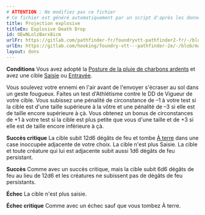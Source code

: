 ```yaml
---
# ATTENTION : Ne modifiez pas ce fichier
# Ce fichier est généré automatiquement par un script d'après les données du module Foundry VTT officiel et de sa traduction
title: Projection explosive
titleEn: Explosive Death Drop
id: OEwNLolzBarx8icm
urlFr: https://gitlab.com/pathfinder-fr/foundryvtt-pathfinder2-fr/-/blob/master/data/feats/OEwNLolzBarx8icm.htm
urlEn: https://gitlab.com/hooking/foundry-vtt---pathfinder-2e/-/blob/master/packs/data/feats.db/explosive-death-drop.json
layout: dons
---
```

**Conditions** Vous avez adopté la [Posture de la pluie de charbons ardents](posture-de-la-pluie-de-charbons-ardents.html) et avez une cible [Saisie](../conditions/agrippé-empoigné.html) ou [Entravée](../conditions/entravé.html).

Vous soulevez votre ennemi en l'air avant de l'envoyer s'écraser au sol dans un geste fougueux. Faites un test d'Athlétisme contre le DD de Vigueur de votre cible. Vous subissez une pénalité de circonstance de –1 à votre test si la cible est d'une taille supérieure à la vôtre et une pénalité de –3 si elle est de taille encore supérieure à çà. Vous obtenez un bonus de circonstances de +1 à votre test si la cible est plus petite que vous d'une taille et de +3 si elle est de taille encore inférieure à çà.

**Succès critique** La cible subit <a class="inline-roll roll" title="feu" data-mode="roll" data-flavor="feu" data-formula="12d6"><i class="fas fa-dice-d20"></i>12d6</a> dégâts de feu et tombe [À terre](../conditions/à-terre.html) dans une case inoccupée adjacente de votre choix. La cible n'est plus Saisie. La cible et toute créature qui lui est adjacente subit aussi <a class="inline-roll roll" title="persistent fire" data-mode="roll" data-flavor="feu persistant" data-formula="1d6"><i class="fas fa-dice-d20"></i>1d6</a> dégâts de feu persistant.

**Succès** Comme avec un succès critique, mais la cible subit <a class="inline-roll roll" title="feu" data-mode="roll" data-flavor="feu" data-formula="6d6"><i class="fas fa-dice-d20"></i>6d6</a> dégâts de feu au lieu de 12d6 et les créatures ne subissent pas de dégâts de feu persistants.

**Échec** La cible n'est plus saisie.

**Échec critique** Comme avec un échec sauf que vous tombez À terre.
